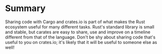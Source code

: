 # Summary

Sharing code with Cargo and crates.io is part of what makes the Rust ecosystem useful for many
different tasks. Rust's standard library is small and stable, but carates are easy to share, use and
improve on a timeline different from that of the language. Don't be shy about sharing code that's
useful to you on crates.io; it's likely that it will be useful to someone else as well!
